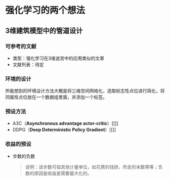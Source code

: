 # 强化学习的两个想法
## 3维建筑模型中的管道设计

### 可参考的文献

+ 类型：强化学习在3维迷宫中的应用类似的文章
+ 文献列表：待定

### 环境的设计

所能想到的环境设计方法大概是将三维空间网格化，选取标志性点位进行简化，将同属性点位放在一个数据组里面，并添加一个标签。

### 预设方法

+ A3C（**Asynchronous advantage actor-critic**）[[]]
+ DDPG（**Deep Deterministic Policy Gradient**）[[]]

### 收益的预设

+ 步数的负数

  > 说明：该步数可指其他计量单位，如花费的钱财，所走的米数等等；负数的原因是收益是需要最大化的。

## 



